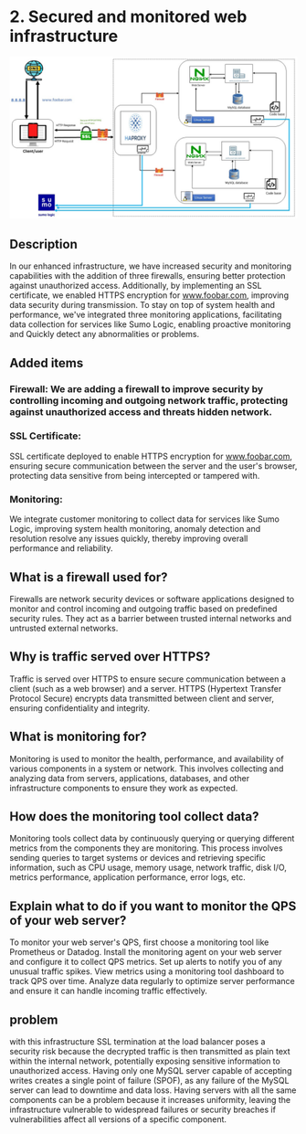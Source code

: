 # 2. Secured and monitored web infrastructure
![Secured and monitored web infrastructure](https://github.com/MohamedElAllouli/alx-system_engineering-devops/blob/master/0x09-web_infrastructure_design/2-secured_and_monitored_web_infrastructure.JPG)
## Description 
In our enhanced infrastructure, we have increased security and monitoring capabilities with the addition of three firewalls, ensuring better protection against unauthorized access. Additionally, by implementing an SSL certificate, we enabled HTTPS encryption for www.foobar.com, improving data security during transmission.
To stay on top of system health and performance, we've integrated three monitoring applications, facilitating data collection for services like Sumo Logic, enabling proactive monitoring and Quickly detect any abnormalities or problems.
## Added items 
### Firewall: We are adding a firewall to improve security by controlling incoming and outgoing network traffic, protecting against unauthorized access and threats hidden network.
### SSL Certificate:  
SSL certificate deployed to enable HTTPS encryption for www.foobar.com, ensuring secure communication between the server and the user's browser, protecting data sensitive  from being intercepted or tampered with.
### Monitoring:
 We integrate customer monitoring  to collect data for services like Sumo Logic, improving system health monitoring, anomaly detection and resolution resolve any issues quickly, thereby improving overall performance and reliability.
 ## What is a firewall used for?
 Firewalls are network security devices or software applications designed to monitor and control incoming and outgoing traffic based on predefined security rules.
 They act as a barrier between trusted internal networks and untrusted external networks.
## Why is  traffic served over HTTPS?
 Traffic is served over HTTPS to ensure secure communication between a client (such as a web browser) and a server.
 HTTPS (Hypertext Transfer Protocol Secure) encrypts  data transmitted between  client and server, ensuring confidentiality and integrity.
## What is monitoring  for?
 Monitoring is used to monitor the health, performance, and availability of various components in a system or network.
 This involves collecting and analyzing data from servers, applications, databases, and other infrastructure components to ensure they work as expected.
## How does the monitoring tool collect data?
 Monitoring tools collect data by continuously querying or querying different metrics from the components they are monitoring.
 This process involves sending queries to  target systems or devices and retrieving specific information, such as CPU usage, memory usage, network traffic, disk I/O, metrics performance, application performance, error logs, etc.
## Explain what to do if you want to monitor the QPS of your web server?
 To monitor your web server's QPS, first choose a monitoring tool like Prometheus or Datadog.
 Install the monitoring agent on your web server and configure it to collect QPS metrics.
 Set up alerts to notify you of any unusual traffic spikes.
 View metrics using a monitoring tool dashboard to track QPS over time.
 Analyze data regularly to optimize server performance and ensure it can handle incoming traffic effectively.
## problem 
with this infrastructure  SSL termination at the load balancer  poses a security risk because the decrypted traffic is then transmitted as plain text within the internal network, potentially exposing sensitive information to unauthorized access.
 Having only one MySQL server capable of accepting writes creates a single point of failure (SPOF), as any failure of the MySQL server can lead to downtime and data loss.
 Having servers with all the same components can be a problem because it increases uniformity, leaving the infrastructure vulnerable to widespread failures or security breaches if vulnerabilities affect all versions of a specific component.
 

